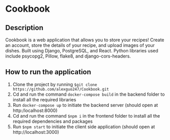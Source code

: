 # Cookbook
## Description
Cookbook is a web application that allows you to store your recipes! Create an account, store the details of your recipe, and upload
images of your dishes.
Built using Django, PostgreSQL, and React. Python libraries used include psycopg2, Pillow, flake8, and django-cors-headers. 

## How to run the application

1. Clone the project by running `$git clone https://github.com/alexguo247/Cookbook.git`
2. Cd and run the command `docker-compose build` in the backend folder to install all the required libraries
3. Run `docker-compose up` to initiate the backend server (should open at http:/localhost:8000)
4. Cd and run the command `$npm i` in the frontend folder to install all the required dependencies and packages
5. Run `$npm start` to initiate the client side application (should open at http://localhost:3000)
